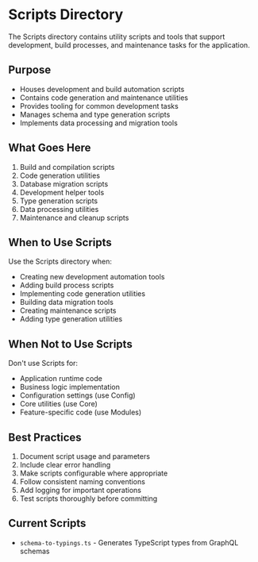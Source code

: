 # Scripts Directory

The Scripts directory contains utility scripts and tools that support development, build processes, and maintenance tasks for the application.

## Purpose

- Houses development and build automation scripts
- Contains code generation and maintenance utilities
- Provides tooling for common development tasks
- Manages schema and type generation scripts
- Implements data processing and migration tools

## What Goes Here

1. Build and compilation scripts
2. Code generation utilities
3. Database migration scripts
4. Development helper tools
5. Type generation scripts
6. Data processing utilities
7. Maintenance and cleanup scripts

## When to Use Scripts

Use the Scripts directory when:

- Creating new development automation tools
- Adding build process scripts
- Implementing code generation utilities
- Building data migration tools
- Creating maintenance scripts
- Adding type generation utilities

## When Not to Use Scripts

Don't use Scripts for:

- Application runtime code
- Business logic implementation
- Configuration settings (use Config)
- Core utilities (use Core)
- Feature-specific code (use Modules)

## Best Practices

1. Document script usage and parameters
2. Include clear error handling
3. Make scripts configurable where appropriate
4. Follow consistent naming conventions
5. Add logging for important operations
6. Test scripts thoroughly before committing

## Current Scripts

- `schema-to-typings.ts` - Generates TypeScript types from GraphQL schemas
